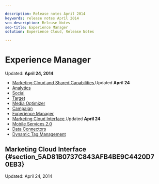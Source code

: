 ```yaml
---

description: Release notes April 2014
keywords: release notes April 2014
seo-description: Release Notes
seo-title: Experience Manager
solution: Experience Cloud, Release Notes

---
```


# Experience Manager

Updated: **April 24, 2014**

* [ Marketing Cloud and Shared Capabilities ](04172014.md#marketingcloud) Updated **April 24**
* [ Analytics ](04172014.md#analytics)
* [ Social ](04172014.md#social)
* [ Target ](04172014.md#target)
* [ Media Optimizer ](04172014.md#mediaoptimizer)
* [ Campaign ](04172014.md#campaign)
* [ Experience Manager ](04172014.md#experiencemanager)
* [ Marketing Cloud Interface ](04172014.md#concept_8ABF3457CA104FB3926CF984A9642F69/section_5AD81B0737C843AFB4BE9C4420D70EB3) Updated **April 24**
* [ Mobile Services 2.0 ](04172014.md#concept_8ABF3457CA104FB3926CF984A9642F69/section_6349293559DE4FBDB2BF0514E1C01482)
* [ Data Connectors ](04172014.md#concept_8ABF3457CA104FB3926CF984A9642F69/section_FFA1D17E376D475ABC73A41BB7591543)
* [ Dynamic Tag Management ](04172014.md#concept_8ABF3457CA104FB3926CF984A9642F69/section_80F6D89166164A5180A302C10352576C)
## Marketing Cloud Interface {#section_5AD81B0737C843AFB4BE9C4420D70EB3}

Updated: April 24, 2014
<!--
**Features**

<table id="table_D95C0DC64F2A4B47BAC83E504CFD6825"> 
 <tgroup cols="2"> 
  <colspec colnum="1" colname="col1" colwidth="1.00*" /> 
  <colspec colnum="2" colname="col2" colwidth="2.28*" /> 
  <thead> 
   <tr> 
    <th colname="col1" class="entry"> Feature </th> 
    <th colname="col2" class="entry"> Description </th> 
   </tr> 
  </thead> 
  <tbody> 
   <tr> 
    <td colname="col1"> <p>Create cards from help topics</p> </td> 
    <td colname="col2"> <p>After you enable the <a href="https://marketing.adobe.com/resources/help/en_US/mcloud/oembed.html" format="http" scope="external"> Share to Adobe Marketing Cloud </a> feature in your browser's Bookmark toolbar, you can now share help pages from the microsite URL. </p> <p> <b>To share a help topic</b> </p> 
     <ol id="ol_F94B816121494B0FA16CC07B0E96AED8"> 
      <li id="li_F47187D4B5FE46D3A51D257DD569B4D6"> <p>In the <span class="keyword"> Marketing Cloud </span>, click <span class="uicontrol"> Tools </span>. </p> </li> 
      <li id="li_94EF58E7A4974B63951E14F72A710183"> <p>Drag the <span class="uicontrol"> Share to Adobe Marketing Cloud </span> button to your Bookmark toolbar. </p> </li> 
      <li id="li_69EEC4F25D8F4AD7AA106A10B7F50FF6"> <p>Navigate to a help page (or remain on this one), then click <span class="uicontrol"> Share to Adobe Marketing Cloud </span> in your browser's Bookmarks toolbar. </p> <p>This step creates a card, which you can view in the <span class="wintitle"> Marketing Cloud </span>. </p> </li> 
     </ol> </td> 
   </tr> 
  </tbody> 
 </tgroup> 
</table>

Fixed the following issues:


* After adding a custom tag to an asset, no other metadata changes can be persisted.
* Users have to refresh the board to make the deleted cards disappear from view.
* When `uicontrol  Remember me` is not selected during login, the user is logged out after 15 minutes
* `keyword  Analytics` solution landing page shows formatting errors.
* Users must log out and log back in for all permission and entitlement changes to take effect.
* Deleting an image, `wintitle  Assets` does not warn if the image is used in `keyword  Adobe Target Essentials`.
* Comments link on asset card view is not clickable.
* Options in combo boxes for adding new users temporarily disappear while typing.
* Logging in to the `keyword  Marketing Cloud` takes longer than a second.
* Data shared from `keyword  Media Optimizer` is misrepresented in the `keyword  Marketing Cloud`.
* Adobe `keyword  Media Optimizer` does not create users automatically when user has been created in the `keyword  Marketing Cloud`.
* The `keyword  Marketing Cloud` cannot be linked to `keyword  Adobe Target`, if the `keyword  Adobe Target` login can be used on multiple `keyword  Target` servers.
* `keyword  Marketing Cloud` interface can slow down when in parallel use by many users.
* `keyword  Search&amp;Promote` linking is not available from the `wintitle  Organizations &amp; Product Access` page.
* `keyword  Adobe Media Optimizer` simulation cards are not rendering correctly.
* Filters applied to trended reports from `keyword  Analytics` are not applied to cards in `keyword  Marketing Cloud`.
* Some Excel or CSV files cannot be uploaded to a board.
* Some PNG files cannot be rendered on a card.
* Some users may not be able to link their audience management account with their `keyword  Marketing Cloud`.
* Some users may experience error when sharing `keyword  Analytics` segments in the `keyword  Marketing Cloud`.
* Some users may not be able to drill down to subfolders in `wintitle  Asset Selector`.
* Some users are not able to share AdLens gadgets in the `keyword  Marketing Cloud`.

See [ Getting Started with Adobe Marketing Cloud ](https://marketing.adobe.com/resources/help/en_US/mcloud/home.html) for product help.

## Adobe Mobile Services 2.0 {#section_6349293559DE4FBDB2BF0514E1C01482}

Adobe Mobile Services bring together mobile marketing capabilities for mobile applications from across the `keyword  Adobe Marketing Cloud`. Initially, the service provides seamless integration of app analytics and targeting capabilities from the `keyword  Adobe Analytics` and `keyword  Adobe Target` solutions. Learn more at [ Adobe Mobile services documentation ](https://marketing.adobe.com/resources/help/en_US/mobile/).

**Mobile Services 2.0 Features**

<table id="table_711C57B0E5F547B690C4085ED908A749"> 
 <tgroup cols="2"> 
  <colspec colnum="1" colname="col1" colwidth="1.00*" /> 
  <colspec colnum="2" colname="col2" colwidth="2.21*" /> 
  <thead> 
   <tr> 
    <th colname="col1" class="entry"> Feature </th> 
    <th colname="col2" class="entry"> Description </th> 
   </tr> 
  </thead> 
  <tbody> 
   <tr> 
    <td colname="col1"> <p>App Acquisition Analytics</p> </td> 
    <td colname="col2"> <p> 
      <ignoretag> 
       <span class="uicontrol"> Mobile Services </span>  &gt; 
       <span class="uicontrol"> Aquisition Links </span>  &gt; 
       <span class="uicontrol"> Create New </span> 
      </ignoretag> </p> <p>You can create app store links that allow users to download applications directly from the Apple App Store and Google Play. The links you create enable you to attribute your success events to the downloads.</p> <p>In reports &amp; analytics, when you update to App Reporting 3.0 in 
      <ignoretag> 
       <span class="uicontrol"> Admin Tools </span>  &gt; 
       <span class="uicontrol"> Report Suites </span>  &gt; 
       <span class="uicontrol"> Mobile Management </span>  &gt; 
       <span class="uicontrol"> Mobile Application Reporting </span> 
      </ignoretag>, mobile acquisition tracking codes are put into the standard campaign Tracking Code variable. </p> <p>See <a href="https://marketing.adobe.com/resources/help/en_US/mobile/?f=acquisition" format="http" scope="external"> App Acquisition Analytics </a> in Mobile Help. </p> </td> 
   </tr> 
   <tr> 
    <td colname="col1"> <p>Action-Based Pathing Reports</p> </td> 
    <td colname="col2"> <p>If you are sending in actions tracking, you can run path reports on view states and actions.</p> </td> 
   </tr> 
   <tr> 
    <td colname="col1"> <p>Audience Sunburst Visualization</p> </td> 
    <td colname="col2"> <p> 
      <ignoretag> 
       <span class="uicontrol"> Mobile Services </span>  &gt; 
       <span class="uicontrol"> Devices </span>  &gt; 
       <span class="uicontrol"> Device Types </span> 
      </ignoretag> </p> <p>A new visualization for your existing data that lets you discover audience segments for targeting. This visualization provides, for example, the base report along with breakdowns. The visualization uses height to show the metric in focus, and the performance differences between the metrics.</p> </td> 
   </tr> 
   <tr> 
    <td colname="col1"> <p>Sharing to the Marketing Cloud</p> </td> 
    <td colname="col2"> <p>Mobile 2.0 supports the sharing of reports to <span class="keyword"> Marketing Cloud </span> cards. </p> <p>See <a href="https://marketing.adobe.com/resources/help/en_US/mcloud/t_share_analytics_usecase.html" format="http" scope="external"> Sharing an Analytics Report to the Marketing Cloud </a>. </p> </td> 
   </tr> 
   <tr> 
    <td colname="col1"> <p>Lifetime Value Reporting</p> </td> 
    <td colname="col2"> <p>Identify key in-app activities that increase the value of an app user, assign each activity a value, and then accumulate the total value over time. You can then measure and target based on a user's lifetime value.</p> </td> 
   </tr> 
   <tr> 
    <td colname="col1"> <p>Improved On-boarding</p> </td> 
    <td colname="col2"> <p> 
      <ignoretag> 
       <span class="uicontrol"> Mobile Services </span>  &gt; 
       <span class="uicontrol"> Custom Data Content </span> 
      </ignoretag> </p> <p>You no longer need to access the <span class="wintitle"> Admin Tools </span> interface to map props, eVars, and events to context data variables. </p> <p>On the <span class="wintitle"> Custom Data Content </span> page, you can perform these basic mappings. The mappings you configure here will call the same API used in <a href="https://marketing.adobe.com/resources/help/en_US/reference/processing_rules.html" format="http" scope="external"> processing rules </a>. </p> </td> 
   </tr> 
   <tr> 
    <td colname="col1"> <p>Mobile Services SDK for Mobile Apps</p> </td> 
    <td colname="col2"> 
     <ul id="ul_FE2065C3679C453F85352D5950D1FA19"> 
      <li id="li_4334E4F91D58467C91D27E2C4A44A40B">App acquisition analytics</li> 
      <li id="li_B85FB29CB50D4DD6A2660D2EFFE0776A">Hit batching</li> 
      <li id="li_6A0B100105C74F30AF40C6ECEF141A3A">iBeacon support for iOS</li> 
      <li id="li_DCC3BEDF087942469333579012348171">Lifetime Value</li> 
     </ul> </td> 
   </tr> 
  </tbody> 
 </tgroup> 
</table>

See [ Adobe Mobile Services ](https://marketing.adobe.com/resources/help/en_US/mobile/) for product documentation. To see the release notes for previous releases, expand *Previous Release Notes* in the left pane.

**Fixes**

* Fixed an issue on the `wintitle  Custom Data Content` page that prevented recognition of administrative rights.
* Fixed an issue that prevented data from returning when applying `uicontrol  City` in the `wintitle  Sticky Filter`.
* Improved percentage behavior in trended reports. Previously, percentage was based on the column total (total for that value for the whole time range). It is now based on the metric total for the row's time frame.
[ Top ](04172014.md#concept_8ABF3457CA104FB3926CF984A9642F69)

## Data Connectors {#section_FFA1D17E376D475ABC73A41BB7591543}

New features for April 17, 2014

<table id="table_EB41B58525CA4A469631AE9FBF6B1929"> 
 <tgroup cols="2"> 
  <colspec colnum="1" colname="col1" colwidth="1.00*" /> 
  <colspec colnum="2" colname="col2" colwidth="1.32*" /> 
  <thead> 
   <tr> 
    <th colname="col1" class="entry"> Feature </th> 
    <th colname="col2" class="entry"> Description </th> 
   </tr> 
  </thead> 
  <tbody> 
   <tr> 
    <td colname="col1"> <p>Upgraded JavaScript plugins.</p> </td> 
    <td colname="col2"> <p>The JavaScript plugins generated by data connectors integrations (including DoubleClick for Advertisers, Sizmek, Adform, Atlas, Pointroll and Facebook) have been upgraded. They are compatible with <span class="filepath"> AppMeasurement.js </span>, which is the new JavaScript library of <span class="keyword"> Adobe Analytics </span>. </p> </td> 
   </tr> 
  </tbody> 
 </tgroup> 
</table>

[ Top ](04172014.md#concept_8ABF3457CA104FB3926CF984A9642F69)

## Dynamic Tag Management {#section_80F6D89166164A5180A302C10352576C}

Features and fixes for dynamic tag management:

**April 17, 2014**

* Fixed an issue in which an error displayed when you delete data elements that were associated with rules that had already been deleted.
* Fixed an issue in which deleted data elements were still shown in the menu when you add a condition to a rule based on a data element.
* Fixed an issue where fields and values for Google Universal Analytics rules were showing as `term  modified` in the Approval view, even if the rules had not been changed. This issue also occurred on new rules.
* Fixed an issue where the Google Universal Analytics tool configuration allowed you to configure the cookie timeout in milliseconds, even though Google Universal Analytics does not support this.
* Changed `term  AdLens` to `term  Media Optimizer`.
* Users can now use the % syntax to view the pop-up list of data elements when sending values to `keyword  Media Optimizer`.
* Modified styling on tool lists to better accommodate tools with long names, and to improve readability.
**April 8, 2014**

* Fixed the styling on the `wintitle  Forgot Password` page to improve appearance.
* Fixed an issue where approved/published rule conditions were being removed from production library upon deletion in staging.
* Fixed an issue where the `wintitle  Actions` menu on the `wintitle  Rule List` page was being cut off at the bottom, if there were less than three rules being displayed.
* Fixed alignment for the `uicontrol  Create Data Element` button on the `wintitle  Data Elements` page.
* Fixed alignment for the `uicontrol  Create New Schedule` button on the `wintitle  Scheduling` page.
* Fixed an issue where long rule names were breaking the `wintitle  Selective Publish` page.
* Fixed an issue where deleting `wintitle  Adobe Analytics` variable values would, in certain cases, result in a broken UI that required a page refresh to fix.
**April 3, 2014**

<table id="table_4EBB9309D60144EF9BEE0B1CECB774A7"> 
 <tgroup cols="2"> 
  <colspec colnum="1" colname="col1" colwidth="1.00*" /> 
  <colspec colnum="2" colname="col2" colwidth="1.32*" /> 
  <thead> 
   <tr> 
    <th colname="col1" class="entry"> Feature </th> 
    <th colname="col2" class="entry"> Description </th> 
   </tr> 
  </thead> 
  <tbody> 
   <tr> 
    <td colname="col1"> <p>Google Universal Analytics support.</p> </td> 
    <td colname="col2"> <p> Added native support for <a href="https://marketing.adobe.com/resources/help/en_US/dtm/google_universal_analytics.html#concept_224428EBB8E4466B93328EC5AE87FF04" format="dita" scope="local"> Google Universal Analytics </a>. </p> </td> 
   </tr> 
   <tr> 
    <td colname="col1"> <p>Upgrade from Google Analytics to Google Universal Analytics</p> </td> 
    <td colname="col2"> <p>Integrated the Airlock JS library to perform automatic translation of all existing GA calls to Google Universal Analytics.</p> </td> 
   </tr> 
  </tbody> 
 </tgroup> 
</table>

Fixes

* Fixed an issue where clicks were not being tracked in certain scenarios when the `uicontrol  Page code is already present` box was enabled in the `keyword  Adobe Analytics` tool configuration.
* Fixed an issue where all approvables were being deployed in staging, rather than just the ones that were added or modified. This issue potentially resulted in delays to seeing staging updates.
* Fixed an issue where `varname  linkTrackVars` and `varname  linkTrackEvents` were being overwritten by rules, rather than appending to existing values (such as those set in `filepath  s_code`).
* Fixed an issue where use of special characters (such as brackets) in data element names caused exceptions when you edited the data element.
* Fixed an issue where a lengthy shared secret for library download bundles caused exceptions (showed as a 500 Server Error).
* Fixed an issue where the `varname  cookieLifetime` variable was being emitted to the library with incorrect capitalization, causing the corresponding setting from the interface to be disregarded when the page was loaded.
>[!NOTE]
>
>Dynamic tag management releases weekly. See[ What's New in Dynamic Tag Management ](https://marketing.adobe.com/resources/help/en_US/dtm/whatsnew.html) for current and cumulative release notes, and documentation updates.
[ Top ](04172014.md#concept_8ABF3457CA104FB3926CF984A9642F69)

**Yahoo no longer providing search keywords**

Yahoo recently made a change to remove keywords from natural searches. As a result of this change, some searches from Yahoo are not currently being identified, which is causing a drop in the number of Yahoo searches being reported.

On March 20, 2014, Adobe Analytics implemented a change to correctly identify searches from Yahoo. After this date you'll see the number of searches from Yahoo return to prior levels, and an increase in the instances of "keyword unavailable" on the Traffic Sources reports as a result of the removal of keywords by Yahoo. Additionally, Yahoo no longer provides market or locale information in the referrer, so entries such as "Yahoo! - Japan", "Yahoo! - Brazil", and so on will no longer appear and their traffic will be aggregated with the "Yahoo!" item in reports. See [ Keyword Unavailable in Traffic Sources reports ](https://marketing.adobe.com/resources/help/en_US/reference/#kb-analytics-keyword-unavailable) for more information.

**Internet Explorer 8 Support in the Adobe Analytics web user interface**

Internet Explorer 8 is no longer a supported web browser for users of the `keyword  Adobe Analytics` web user interface. Taking this step allows Adobe to continue to add new functionality which relies upon modern web technologies and is not available in older browsers (such as IE 8 and earlier). This change does not impact the measurement of your IE 8 web users within `keyword  Adobe Analytics`. Also, note that this change does not impact support for Firefox, Chrome, IE 9+, and other modern browsers. Adobe recommends installing one of these browsers for use with `keyword  Adobe Analytics`.

**Upcoming data feed column expansion**

Adobe is currently evaluating an increase to the size of many data feed fields. Increasing the field size provides additional functionality in `keyword  Adobe Analytics`. However, the larger fields could have an impact on customer ETL (extract, transform, load) processes that ingest data feed data. To prepare for this change, all customers should complete the changes explained in [ Data Feed Column Expansion ](https://marketing.adobe.com/resources/help/en_US/sc/clickstream/?f=datafeeds_whatsnew). Note that the column expansions that were previously scheduled for April 2014 have been postponed, and an announcement will be included in the release notes when these expansions are rescheduled.

* [ New Features in Analytics ](04172014.md#concept_30A0CA30F9C14CCC88B819F4CE8A2F73/section_226154B1441C478387C5C49FC0BF8CC7)
* Fixes:
    * [ Marketing Reports &amp; Analytics ](04172014.md#concept_30A0CA30F9C14CCC88B819F4CE8A2F73/section_9493BB6A60CB4ACDA4FFDA7F005EC31A)
    * [ Report Builder ](04172014.md#concept_30A0CA30F9C14CCC88B819F4CE8A2F73/section_DCEDAE09A2DC4FFA8C6EEBA5D6EB58C8)
    * [ Ad Hoc Analysis ](04172014.md#concept_30A0CA30F9C14CCC88B819F4CE8A2F73/section_642A2BA2BA994BB8B6E0DCD1FE3F66E9)
    * [ Data Workbench (Analytics Premium) ](04172014.md#concept_30A0CA30F9C14CCC88B819F4CE8A2F73/section_7BF8920CB7884C71A5703C6F14AF5597)
    * [ Data Warehouse ](04172014.md#concept_30A0CA30F9C14CCC88B819F4CE8A2F73/section_23F16B5749A341BE84BD7E23875416D5)
    * [ Clickstream Data Feeds ](04172014.md#concept_30A0CA30F9C14CCC88B819F4CE8A2F73/section_B200909431004B2E86A45A829201C23C)
    * [ AppMeasurement and Mobile SDKs ](04172014.md#analytics/section_A3814753948D412EB94AEFEDFB2100D0)
  
## New Features in Analytics {#section_226154B1441C478387C5C49FC0BF8CC7}

<table id="table_91D1FD20C4C1411292252364328677AF"> 
 <tgroup cols="2"> 
  <colspec colnum="1" colname="col1" colwidth="1.00*" /> 
  <colspec colnum="2" colname="col2" colwidth="2.38*" /> 
  <thead> 
   <tr> 
    <th colname="col1" class="entry"> Feature </th> 
    <th colname="col2" class="entry"> Description </th> 
   </tr> 
  </thead> 
  <tbody> 
   <tr> 
    <td colname="col1"> Adobe Analytics-enhanced reporting for Adobe Target </td> 
    <td colname="col2"> <p>After enabling <span class="keyword"> Analytics </span>-enhanced reporting, <span class="keyword"> Target </span> customers can view two new reports in marketing reports &amp; analytics: </p> 
     <ul id="ul_767825C074174DA0BE441439A4798DF4"> 
      <li id="li_37D21978971C490DB99FD867EE174E49">Target &gt; Activities</li> 
      <li id="li_0627CD5925E04A36B9CC910FA9455E40">Target &gt; Experience</li> 
     </ul> <p>Also, you can view three new reports in data warehouse:</p> 
     <ul id="ul_6966E6A6D71147679038933B8A14932E"> 
      <li id="li_97B592A0B5BC446785370D712A856520">Target Activities</li> 
      <li id="li_522B3BBFDBBC45F7A9205D5BAF773EBC">Target Experiences</li> 
      <li id="li_B4FF1CDB96DC4893833AA8AA9631E867">Target Activity &gt; Experience</li> 
     </ul> <p>The raw <span class="keyword"> Target </span> action data field is also available in clickstream data feeds and data workbench. </p> <p>See <a href="04172014.xml#target" format="dita" scope="local"> Target </a> for details. </p> </td> 
   </tr> 
   <tr> 
    <td colname="col1"> <p> <i>New Engagements</i> and <i>Marketing Channel Last Touch Instances</i> metrics in ad hoc analysis </p> </td> 
    <td colname="col2"> <p>Two new metrics were added to ad hoc analysis to provide additional insights into marketing channel performance:</p> 
     <ul id="ul_AA80008845EB4F7C8B894BD7D1A6B676"> 
      <li id="li_C9F762E8D381441AA6FFB43AFF7AF6A2"> <b>New Engagements</b>: New engagements are counted when a first touch channel is set (an instance of a first touch channel). If a visitor is new or has had 30 days of inactivity, then a New Engagement is counted when they access your site. The period of inactivity can be configured in the Marketing Channel Manager. </li> 
      <li id="li_D5B4A63FCAED40CD918BDA47A169C20E"> <b>Marketing Channel Last Touch Instances</b>: When a last-touch marketing channel is set in the Marketing channels reports, an instance is counted. Instances are not counted unless the marketing channel is set. For example, Direct and Internal are often configured to not override a previously set channel, so if someone comes directly to the site after coming from <i>facebook.com</i>, no Last Touch Instance is counted. </li> 
     </ul> </td> 
   </tr> 
   <tr> 
    <td colname="col1"> Renamed the <i>click-throughs</i> metric in ad hoc analysis </td> 
    <td colname="col2"> Renamed <i>Click-throughs</i> metric to <i>Campaign Click-throughs</i> to clarify what was represented by this metric. </td> 
   </tr> 
   <tr> 
    <td colname="col1"> Marketing Cloud Visitor ID </td> 
    <td colname="col2"> <p>After you implement the Visitor ID service using a Marketing Cloud ID, data warehouse exposes the Marketing Cloud Visitor ID as a single breakdown column for reporting and segmenting. The column is called <span class="term"> Marketing Cloud Visitor ID </span> in the user interface. The Marketing Cloud Visitor ID is also available in clickstream data feeds and data workbench. </p> </td> 
   </tr> 
   <tr> 
    <td colname="col1"> <p>Enhanced Adobe Analytics data feed for data workbench</p> </td> 
    <td colname="col2"> <p>Adobe Analytics will update and enhance the data feed that powers Data Workbench on April 21, 2014. This takes advantage of the Master Marketing Profile within the Adobe Marketing Cloud. All Data Workbench users are required to prepare their environment for this transition.</p> <p>See <a href="https://marketing.adobe.com/resources/help/en_US/insight/whatsnew/#Data_Feeds_Update_for_April_MR_2014" format="http" scope="external"> data workbench updates </a> for more details on updating. </p> </td> 
   </tr> 
  </tbody> 
 </tgroup> 
</table>

## Marketing Reports & Analytics {#section_9493BB6A60CB4ACDA4FFDA7F005EC31A}

**Fixes**

Fixes for the April 17, 2014 release:

* When applying a breakdown by a custom conversion variable, the search text was not clearing. This caused the graph to render incorrect data for the filtered breakdown report.
* When a next custom traffic flow report was sent via CSV scheduled delivery, the next flow items were removed from the delivered report.
* The key metrics report did not have weekends highlighted if you used a vertical bar chart (or a vertical stacked bar chart).
* Scheduled dashboard arrived with some empty reportlets. If you used the `uicontrol  Send Now` option, they were sent correctly.
* When using the `uicontrol  Compare Dates` feature and sorting by the `uicontrol  Change` column, recalculations occur when moving between report pages that caused some of the line items to be re-ranked. A fix was made to reduce the likelihood of this occurring.
* Fixed an issue on the `wintitle  Hierarchy Report` with the `uicontrol  View Current Data` setting enabled that caused the `uicontrol  View Next Level` button to sometimes not appear.
* Fixed an issue that caused ClickMap page metrics to show zeros for total site Revenue and Page Participation metrics in some rare circumstances.
* Updated the social networks list so that the following domains are now recognized as social networks: *answers.yahoo.com*, *avforums.com*, *friendsreunited.co.uk*, *mumsnet.com*, *yelp.co.uk*.
* Fixed an issue on the `wintitle  Full Paths Report` where the same path was being listed twice with path metrics split between the two paths. These paths now report correctly as a single path.
* Fixed an issue that caused the forecast line to not appear in some rare circumstances on the `wintitle  Page Views Report`.
* Updated numeric classification breakdowns to correctly recognize report filters.
* Fixed an issue on yearly reports with the `uicontrol  View Current Data` setting enabled. This issue caused the Page Views metric to report different totals between the ranked and trended view.
* Updated the `wintitle  Operating Systems Report` to separate Mac OS versions by release version. These OSs now report as *[major version].[minor version].[update]*, for example: *10.9.2*.
[ Top ](04172014.md#concept_8ABF3457CA104FB3926CF984A9642F69)

## Report Builder {#section_DCEDAE09A2DC4FFA8C6EEBA5D6EB58C8}

No fixes for this release.

[ Top ](04172014.md#concept_8ABF3457CA104FB3926CF984A9642F69)

## Ad Hoc Analysis Maintenance Release {#section_91E56F69267A439484CF45807489E1BE}

Fixes for the April 17, 2014 release:

* Fixed an issue that caused visit totals on the `wintitle  Return Visits Report` to display incorrect totals.
* Fixed an issue that caused the `term  does not contain` filter to not filter some matching line items.
* Fixed an issue that caused segments based on Search Keywords - Natural to not return data.
* Fixed an issue that caused Fallout reports to not work correctly when eVar instances were added as an event to the fallout.
* Fixed an issue that caused list variables to display an incorrect classification when used with breakdowns.
* Fixed an issue where projects in a few instances would not load in ad hoc analysis.
* Fixed an issue occurring when a `wintitle  Next Custom Traffic Flow` report is sent via CSV as a scheduled delivery. In the issue, the child elements in the report did not appear and the report breakdowns did not display.
## Data Workbench {#section_7BF8920CB7884C71A5703C6F14AF5597}

Fixes for the April 17, 2014 release:

Adobe Analytics will update and enhance its data feed that powers Data Workbench to take advantage of the Master Marketing Profile within the Adobe Marketing Cloud. All Data Workbench users are required to prepare their environment for this transition by April 21, 2014.
The master marketing profile was introduced to provide a complete view of customers across Adobe Analytics. This new service is available within the Adobe Marketing Cloud to drive further value across analytics tools to start establishing the foundation for these features within Analytics. The new Marketing Cloud visitor identifier will be added to the data feed, along with other enhancements and improvements to adapt to the new data feed and global visitor identifier.

See DWB updates for the updated Analytics data feed for additional information.

[ Top ](04172014.md#concept_8ABF3457CA104FB3926CF984A9642F69)

## Data Warehouse {#section_23F16B5749A341BE84BD7E23875416D5}

Fixes for the April 17, 2014 release:

* Added the Marketing Cloud Visitor ID as a single breakdown column for reporting and segmenting. The column is called `term  Marketing Cloud Visitor ID` in the user interface.
* Fixed an issue that caused Referrer Type metrics, and segments that are based on Referrer Type, to not match reports &amp; analytics.
* Fixed an issue in visitor container segments that caused some visitors to not be correctly included when visits are processed out-of-order. This might occur when offline data is enabled in a mobile app and a hits from an earlier visit are sent in after subsequent visits have already been collected.
* Fixed an issue that caused some report requests to fail when they contained multiple referrer type breakdowns.
* Fixed an issue that caused the *contains one of* segment operator to not return data when applied to multi-valued dimensions (for example, list variables).
* Fixed an issue that caused negative decimal values in events to be rounded incorrectly. Reporting for these events now matches reports &amp; analytics.
* Fixed an issue that caused some large reports that have no metrics to not generate.
* Fixed an issue that caused invalid values to appear in reports when displaying participation on non-string values.
* Fixed an issue that caused dash characters in scheduled report names to be changed to an underscore. These reports now correctly contain dashes.
>[!NOTE]
>
>Data warehouse access from Version 14 will be removed in an upcoming release.[ Learn more ](https://marketing.adobe.com/resources/help/en_US/reference/?f=whatsnew_segments)
[ Top ](04172014.md#concept_8ABF3457CA104FB3926CF984A9642F69)

## Clickstream Data Feeds {#section_B200909431004B2E86A45A829201C23C}

>[!NOTE]
>
>**Important note for all customers using data feeds:** Over the coming months, Adobe is increasing the size of many data feed fields. These changes provide additional functionality in `wintitle  Adobe Analytics`. However, the larger fields could have an impact on customer ETL (extract, transform, load) processes that ingest data feed data. To prepare for this change, all customers should complete the changes explained in [ Data Feed Column Expansion ](https://marketing.adobe.com/resources/help/en_US/sc/clickstream/?f=datafeeds_whatsnew).
* Marketing Cloud Visitor ID and `keyword  Target` action columns are now available in data feeds. Marketing Cloud Visitor ID requires implementing the visitor ID service, and `keyword  Target` action requires implementing the Adobe `keyword  Analytics`-enhanced reporting for Adobe Target.
[ Top ](04172014.md#concept_8ABF3457CA104FB3926CF984A9642F69)

## AppMeasurement and Mobile SDKs {#section_A3814753948D412EB94AEFEDFB2100D0}

**AppMeasurement for JavaScript**

**1.3**

* Support for the Marketing Cloud Visitor ID service.
** `keyword  AppMeasurement` for Other Platforms**

See [ AppMeasurement Release History ](https://marketing.adobe.com/resources/help/en_US/sc/appmeasurement/release/index.html) the following for a release history of `keyword  AppMeasurement` on the following platforms:

* JavaScript
* iOS
* Android
* Flash-Flex
* OSX
* Windows Phone, XBOX, Silverlight, and .NET
* BlackBerry
* Java
* PHP
* Symbian
[ Top ](04172014.md#concept_8ABF3457CA104FB3926CF984A9642F69)

**New Features and Enhancements**

<table id="table_3CA51E873E324FD4B7CF14190F127A77"> 
 <tgroup cols="2"> 
  <colspec colnum="1" colname="col1" colwidth="1.00*" /> 
  <colspec colnum="2" colname="col2" colwidth="2.79*" /> 
  <thead> 
   <tr> 
    <th colname="col1" class="entry"> Feature </th> 
    <th colname="col2" class="entry"> Description </th> 
   </tr> 
  </thead> 
  <tbody> 
   <tr valign="top"> 
    <td colname="col1"> Default campaign in Publisher </td> 
    <td colname="col2"> <p>Specify a default campaign for your report suite. When users create new posts in the <span class="wintitle"> Publisher </span> or <span class="wintitle"> Content Calendar </span>, the <span class="wintitle"> Campaign </span> option is pre-populated with the default campaign. This setting streamlines publishing and governance by ensuring that all of your content is tagged and trackable to conversion events, even if users forget to set a campaign during the publishing process. Users can change the campaign if other campaigns are available. </p> </td> 
   </tr> 
   <tr valign="top"> 
    <td colname="col1"> Auto-shorten URLs </td> 
    <td colname="col2"> <p>Specify a default link shortener. The default link shortener is used to shorten all links in the post, unless users manually override the default shortener.</p> </td> 
   </tr> 
   <tr valign="top"> 
    <td colname="col1"> Facebook moderation enhancements </td> 
    <td colname="col2"> <p> <b>Private Messages:</b> Create a moderation feed that displays only private messages that have been posted to an owned Facebook page. </p> <p> <b>Audiences:</b>Create a moderation feed that displays only content that has been posted to an owned Facebook page from users in a specified Facebook audience. This feature helps large organizations moderate Facebook posts more efficiently using a targeted approach. </p> </td> 
   </tr> 
   <tr valign="top"> 
    <td colname="col1"> <span class="wintitle"> Social Buzz </span> report enhancements </td> 
    <td colname="col2"> <p> <b>New Filters:</b>Filter the <span class="wintitle"> Social Buzz </span> report by <span class="wintitle"> Followers </span> (Twitter only), <span class="wintitle"> Klout Score </span>, <span class="wintitle"> Language </span>, and <span class="wintitle"> Geography </span> (countries, regions, and cities). </p> <p> <b>Enhanced <span class="wintitle"> Posts by Geography </span> Reportlet: </b>A stacked-ranked chart now displays below the map. Click the map or chart to drill down into specific geographic regions. </p> </td> 
   </tr> 
   <tr valign="top"> 
    <td colname="col1"> Publisher quick search </td> 
    <td colname="col2"> <p>Begin typing a property, group, or audience in the search box to streamline publishing content using the Publisher.</p> </td> 
   </tr> 
   <tr valign="top"> 
    <td colname="col1"> Product notification system </td> 
    <td colname="col2"> <p>Keep up to date with the product notification system. This feature provides relevant and timely communications from Adobe within the Social product. Notifications can include information about product releases, maintenance windows, service disruptions, platform outages, and more. The product notification system provides more details as necessary.</p> </td> 
   </tr> 
  </tbody> 
 </tgroup> 
</table>

**Fixes**

Fixes for the Social 3.2.2 release:

* Fixed an issue that prevented the search box on the `wintitle  Social Campaigns` report from working correctly.
* Fixed an issue that sometimes caused a campaign to display twice in the `wintitle  Social Campaigns` report.
* Fixed an issue that prevented the `wintitle  Social Buzz` report's `wintitle  Authors` reportlet populating VK data.
* Fixed an issue with the `wintitle  Post Performance` reportlet ( `wintitle  Marketing Overview` dashboard and `wintitle  Post Analytics` report) that caused the date timestamp on the pop-up for YouTube and LinkedIn posts to not display.
* In the `wintitle  Post Details` report's `wintitle  Comments` reportlet, clicking the name of a YouTube video's author now correctly links to that author's YouTube channel.
* YouTube video comments on the `wintitle  Post Details` report now display in reverse chronological order (most recent first) to match YouTube functionality.
* The number of comments now displays on the `wintitle  Post Details` report for LinkedIn posts.
* When users export a report to an Excel file, calls are made to various services (for example, YouTube and LinkedIn). If one of these services is unavailable, the export cannot process correctly. The following error message now displays: "The export failed to download due to a service for one of the platforms being unavailable. Please try again later."
* Clicking the property name on the `wintitle  Post Details` page now links to that property's `wintitle  Property Overview` page.
* Fixed an issue that caused the Like count for companies with global Facebook pages to be the same, regardless of country.
* Fixed an issue that prevented all posts from loading when refreshing posts in a moderation feed.
* Fixed an issue that prevented filtering a Direct Message moderation feed.
* Enhanced the error messaging in the `wintitle  Publisher` and `wintitle  Content Calendar` when multiple posts fail to publish.
* The `wintitle  Post Predictions` feature in the `wintitle  Publisher` now takes scheduled posts into account when recommending the optimal time to post content. If you have a post scheduled for posting at a certain time, Social will not recommend the same posting time for another post.
* Fixed an issue that sometimes caused posts to fail with an "undefined method 'parse_v3_params' for #" message.
* Fixed an issue that caused images in the `wintitle  Publisher` preview panel to not format correctly.
* Fixed an issue in the `wintitle  Publisher` that sometimes caused the wrong audience to display in the most-used list.
* Fixed an issue in `wintitle  Publisher` that caused the properties in the most-used list to display in the incorrect order. Properties now display in the order of usage, most-frequently used to less-frequently used.
* Fixed an issue that caused Facebook video titles with non-ASCII characters to be truncated and garbled after being published.
* Fixed an issue that caused published images to not be properly rotated on iPhones.
* Fixed an issue that prevented the property list from displaying correctly in the `wintitle  Publisher`.
* Fixed an issue that caused YouTube and Sina Wiebo properties to not display in the `wintitle  Select Social Properties` list on the `wintitle  Suspend Posts` page.
* Fixed an issue that prevented users from targeting a tweet to a specific country.
* Due to changes in the Twitter API, you can now target tweets by country only. You cannot target tweets by city and region.
* Social now displays a warning message if a user enters a link in a post and does not shorten it.
* Fixed an issue that prevented links in Tweets from referencing a campaign correctly.
* While creating a listening rule with a geo-related filter, such as `wintitle  Bounding Box`, an error message now displays if the user enters invalid criteria. This message displays if users use the `wintitle  Basic` or `wintitle  Builder` tab to create the rule.
* Fixed an issue that prevented users from deleting multiple listening rules.
* Fixed an issue that caused an error when users attempted to create a new listening rule.
* Fixed an issue that prevented a user from deleting a Facebook account if that user is the only admin linked to that page in Social.
* When users create a new user group, a green success message displays instead of the yellow warning message that incorrectly displayed in previous releases.
* While creating a new Facebook audience, double-clicking the `wintitle  Save` button no longer creates two audiences.
[ Top ](04172014.md#concept_8ABF3457CA104FB3926CF984A9642F69)

**Target Advanced 3.10**

Features for the April 17, 2014 release:

<table id="table_998D5974736C4AA58049B62813F4F4D6"> 
 <tgroup cols="2"> 
  <colspec colnum="1" colname="col1" colwidth="*" /> 
  <colspec colnum="2" colname="col2" colwidth="*" /> 
  <thead> 
   <tr> 
    <th colname="col1" class="entry"> Features and Enhancements </th> 
    <th colname="col2" class="entry"> Description </th> 
   </tr> 
  </thead> 
  <tbody> 
   <tr> 
    <td colname="col1"> <p>Adobe Analytics-enhanced reporting for Adobe Target</p> </td> 
    <td colname="col2"> <p> <span class="keyword"> Adobe Analytics </span> customers can select <span class="keyword"> Analytics </span> as the default reporting source during the test set-up process. Selecting all success metrics or audiences you want to use to filter your results is no longer required. Within reporting, you can select any success metric or audience segment defined in <span class="keyword"> Analytics </span> and retroactively apply it to your reporting for extensive filtering and drill-down analysis of your optimization results. </p> <p> <p>Note:  To request access to this feature, visit <a href="http://www.adobe.com/go/audiences" format="http" scope="external"> http://www.adobe.com/go/audiences </a>. </p> </p> </td> 
   </tr> 
   <tr> 
    <td colname="col1"> <p>Master marketing profile real-time audiences</p> </td> 
    <td colname="col2"> <p>Leverage the master marketing profile that unifies visitor IDs and data into a single, actionable profile for use across solutions. The <span class="uicontrol"> Make Available to the Marketing Cloud </span> checkbox during the segment creation process in Adobe Analytics allows the segment to be available within the <span class="keyword"> Adobe Target's </span> custom audience library. A segment created in <span class="keyword"> Analytics </span> or audience management can be used to target visitors in <span class="keyword"> Target </span>. </p> <p> <p>Note:  To request access to this feature, visit <a href="http://www.adobe.com/go/audiences" format="http" scope="external"> http://www.adobe.com/go/audiences </a>. </p> </p> </td> 
   </tr> 
   <tr> 
    <td colname="col1"> Extended mbox usage information time frame </td> 
    <td colname="col2"> <p>Previously, you could view the previous six months of mbox usage statistics. This limit has been increased to 13 months (the current month and the previous 12).</p> </td> 
   </tr> 
  </tbody> 
 </tgroup> 
</table>

**Fixes**

Fixes for the April 17, 2014 release:

* Fixed an issue that prevented `keyword  Adobe Analytics` user names from being associated with `keyword  Target`.
* Fixed an issue where an Exception Error dialog was incorrectly localized in Japanese.
**Target Standard 1.7**

Features for the April 24, 2014 release:

<table id="table_11CD9EE0C9534FF19C9154784C4BFCF0"> 
 <tgroup cols="2"> 
  <colspec colnum="1" colname="col1" colwidth="*" /> 
  <colspec colnum="2" colname="col2" colwidth="*" /> 
  <thead> 
   <tr> 
    <th colname="col1" class="entry"> Feature </th> 
    <th colname="col2" class="entry"> Description </th> 
   </tr> 
  </thead> 
  <tbody> 
   <tr> 
    <td colname="col1"> Adobe Analytics-enhanced reporting for Adobe Target </td> 
    <td colname="col2"> Adobe Analytics customers can select Analytics as the default reporting source during the test set-up process. Selecting all success metrics or audiences you want to use to filter your results is no longer required. Within reporting, you can select any success metric or audience segment defined in Analytics and retroactively apply it to your reporting for extensive filtering and drill-down analysis of your optimization results. <p> <p>Note:  To request access to this feature, visit <a href="http://www.adobe.com/go/audiences" format="http" scope="external"> http://www.adobe.com/go/audiences </a>. </p></p> </td> 
   </tr> 
   <tr> 
    <td colname="col1"> Master marketing profile real-time audiences </td> 
    <td colname="col2"> <p>Leverage the master marketing profile that unifies visitor IDs and data into a single, actionable profile for use across solutions. The <span class="uicontrol"> Make Available to the Marketing Cloud </span> checkbox during the segment creation process in Adobe Analytics allows the segment to be available within the <span class="keyword"> Adobe Target's </span> custom audience library. A segment created in <span class="keyword"> Analytics </span> or audience management can be used to target visitors in <span class="keyword"> Target </span>. </p> <p> <p>Note:  To request access to this feature, visit <a href="http://www.adobe.com/go/audiences" format="http" scope="external"> http://www.adobe.com/go/audiences </a>. </p> </p> </td> 
   </tr> 
   <tr> 
    <td colname="col1"> Experience targeting activity type </td> 
    <td colname="col2"> Target different experiences to different audiences in one activity. <p> <p>Note:  This provides similar functionality to the Landing Page campaign in Target Classic. </p></p> </td> 
   </tr> 
   <tr> 
    <td colname="col1"> Multi-page testing </td> 
    <td colname="col2"> <p>Choose to run a test or targeted activity across a set of webpages. You can now deliver tests to every product page, or modify your global nav on every page of the site. Use a simple rule builder to specify what the group of pages should be.</p> </td> 
   </tr> 
  </tbody> 
 </tgroup> 
</table>

**Fixes**

Fixes for the April 21, 2014 release:

* Fixed an issue that prevented `codeph  target.js` from being compressed by Edge.
* Fixed an issue in reports that prevented the conversion count in the Activity row from displaying for A/B activities.
* Fixed an issue where a report no longer displayed after an experience with data was deleted.
* Created a workaround to automatically bypass a Chrome version 34 defect that prevented pages with mixed content from displaying. All versions of Chrome can now be used.
**Known Issues**

This release includes the following known issues. This issue will be fixed in an upcoming update.

* Click tracking does not work on elements that have been rearranged using the Visual Experience Composer. Avoid setting up click tracking on rearranged elements until this is bug is fixed.
* A synchronization error occurs if Geo audiences are created in Target Standard when geolocation is disabled in Target Classic.
* Unable to swap an image when the image is referenced in CSS.
* If you swap an image, and then resize it, the experiences in the Experience Editor do not display correctly.
[ Top ](04172014.md#concept_8ABF3457CA104FB3926CF984A9642F69)

**Search&amp;Promote 8.13.0**

##  {#section_D28F5C0158D64702896CF29E3887E42A}

The following feature was released on April 9, 2014:

<table id="table_2FCDC7B584DB4A27BBD2110DCA4C57EA"> 
 <tgroup cols="2"> 
  <colspec colnum="1" colname="col1" colwidth="1.00*" /> 
  <colspec colnum="2" colname="col2" colwidth="3.02*" /> 
  <thead> 
   <tr> 
    <th colname="col1" class="entry"> Feature </th> 
    <th colname="col2" class="entry"> Description </th> 
   </tr> 
  </thead> 
  <tbody> 
   <tr> 
    <td colname="col1"> <p>Dynamic Facets with full table match support</p> </td> 
    <td colname="col2"> <p></p> <p>Some customers have many "SKU level" attributes that they want to select and display by way of Dynamic Facets. As such, you can now optionally associate each dynamic facet field with up to one table name in a static account configuration. Those table relationships can then be applied at search-time for any dynamic facet fields involved in the search.</p> </td> 
   </tr> 
  </tbody> 
 </tgroup> 
</table>



[ Top ](04172014.md#concept_8ABF3457CA104FB3926CF984A9642F69)

**Fixes**

Fixes for the April 9, 2014 release:

+ Changed the data view description field to use the tag `codeph  &lt;search-display-field&gt;` instead of the `codeph  &lt;search-description&gt;`.
+ Added a feature into Index Connector to make the Primary Key the concatenation of two or more fields.
+ Changed the AttributeLoader-Regen-Enabled script `codeph  attributeloader-regen.pl` to not HTML-encode values.
+ Matched index-time and search-time whitespace treatment for "range search" queries.
+ Adding a business rule sometimes resulted in an error when Dynamic Facets was enabled.
+ A JavaScript error prevented adding or editing a definition in `uicontrol  Settings` &gt; `uicontrol  SPIN` &gt; `uicontrol  IndexConnector`.
+ After a business rule was saved it appeared that when the time was selected during the Business Rule creation it was defaulting to the GMT time zone. After it was saved it appeared that the Time Zone of the Account then took effect.
+ The sorting of business rules in Stage was not working correctly.
+ Search performance reporting was enhancement by giving you the ability to schedule reports for email delivery.
+ Business rule fixed schedule was automatically changing to Daylight Saving Time.
+ If a large number of Dynamic Facet fields were defined, users experienced slow core search response times.
+ False range index errors were occurring.
+ Scene7 access in non-North American datacenters was broken.
+ The SPIN XPath validation function was returning a false-positive error.
+ After a SPIN enable/disable operation, the user was redirected to the member center login page.
+ The Data Integration Library (DIL) has been updated (v4.9) to use the Adobe Marketing Cloud Visitor ID. You must use Visitor Service v1.2.1 or later.
+ [ Audience management release notes ](https://marketing.adobe.com/resources/help/en_US/demdex/c_release_notes.html).
+ Advertising management - Help for advertising management is available in the product at  `uicontrol  Help`  &gt; `uicontrol  Help Contents` .

For help and support, sign in to the [ Adobe Campaign Extranet ](https://support.neolane.net/doc/AC6.1/en/home.html).

+ [ Adobe Experience Manager ](http://dev.day.com/docs/en/cq/current/release_notes/overview.html)
+ [ Scene7 Publishing System Release Notes ](https://marketing.adobe.com/resources/help/en_US/s7/release_notes/index.html)
--->